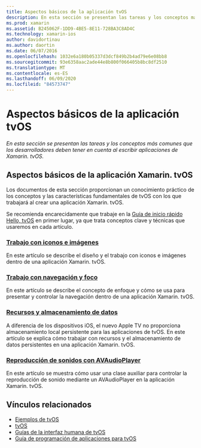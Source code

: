 ```yaml
---
title: Aspectos básicos de la aplicación tvOS
description: En esta sección se presentan las tareas y los conceptos más comunes que los desarrolladores deben tener en cuenta al escribir aplicaciones de Xamarin. tvOS.
ms.prod: xamarin
ms.assetid: B245062F-1DD9-4BE5-8E11-728BA3C8AD4C
ms.technology: xamarin-ios
author: davidortinau
ms.author: daortin
ms.date: 06/07/2016
ms.openlocfilehash: 1032e6a180b05337d3dcf849b2b4ad79e6e08bb8
ms.sourcegitcommit: 93e6358aac2ade44e8b800f066405b8bc8df2510
ms.translationtype: MT
ms.contentlocale: es-ES
ms.lasthandoff: 06/09/2020
ms.locfileid: "84573747"
---
```

# <a name="tvos-application-fundamentals"></a>Aspectos básicos de la aplicación tvOS

_En esta sección se presentan las tareas y los conceptos más comunes que los desarrolladores deben tener en cuenta al escribir aplicaciones de Xamarin. tvOS._

<a name="Xamarin.tvOS-Application-Fundamentals"></a>

## <a name="xamarintvos-application-fundamentals"></a>Aspectos básicos de la aplicación Xamarin. tvOS

Los documentos de esta sección proporcionan un conocimiento práctico de los conceptos y las características fundamentales de tvOS con los que trabajará al crear una aplicación Xamarin. tvOS.

Se recomienda encarecidamente que trabaje en la [Guía de inicio rápido Hello, tvOS](~/ios/tvos/get-started/hello-tvos.md) en primer lugar, ya que trata conceptos clave y técnicas que usaremos en cada artículo.

<a name="Working-with-Icons-and-Images"></a>

### <a name="working-with-icons-and-images"></a>[Trabajo con iconos e imágenes](~/ios/tvos/app-fundamentals/icons-images.md)

En este artículo se describe el diseño y el trabajo con iconos e imágenes dentro de una aplicación Xamarin. tvOS.

<a name="Working-with-Navigation-and-Focus"></a>

### <a name="working-with-navigation-and-focus"></a>[Trabajo con navegación y foco](~/ios/tvos/app-fundamentals/navigation-focus.md)

En este artículo se describe el concepto de enfoque y cómo se usa para presentar y controlar la navegación dentro de una aplicación Xamarin. tvOS.

<a name="Resources-and-Data-Storage"></a>

### <a name="resources-and-data-storage"></a>[Recursos y almacenamiento de datos](~/ios/tvos/app-fundamentals/resources-data-storage.md)

A diferencia de los dispositivos iOS, el nuevo Apple TV no proporciona almacenamiento local persistente para las aplicaciones de tvOS. En este artículo se explica cómo trabajar con recursos y el almacenamiento de datos persistentes en una aplicación Xamarin. tvOS.

<a name="Playing-Sound-with-AVAudioPlayer"></a>

### <a name="playing-sound-with-avaudioplayer"></a>[Reproducción de sonidos con AVAudioPlayer](~/ios/tvos/app-fundamentals/sounds.md)

En este artículo se muestra cómo usar una clase auxiliar para controlar la reproducción de sonido mediante un AVAudioPlayer en la aplicación Xamarin. tvOS.

## <a name="related-links"></a>Vínculos relacionados

- [Ejemplos de tvOS](https://docs.microsoft.com/samples/browse/?products=xamarin&term=Xamarin.iOS+tvOS)
- [tvOS](https://developer.apple.com/tvos/)
- [Guías de la interfaz humana de tvOS](https://developer.apple.com/tvos/human-interface-guidelines/)
- [Guía de programación de aplicaciones para tvOS](https://developer.apple.com/library/prerelease/tvos/documentation/General/Conceptual/AppleTV_PG/)
